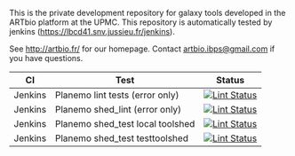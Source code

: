 This is the private development repository for galaxy tools developed in the ARTbio platform at the UPMC.
This repository is automatically tested by jenkins (https://lbcd41.snv.jussieu.fr/jenkins).

See http://artbio.fr/ for our homepage.
Contact artbio.ibps@gmail.com if you have questions.

CI      | Test                            |  Status
------- |-------------------------------- | -------
Jenkins | Planemo lint tests (error only) | [![Lint Status](https://lbcd41.snv.jussieu.fr/jenkins/buildStatus/icon?job=galaxy_tool_lint)](https://lbcd41.snv.jussieu.fr/jenkins/job/galaxy_tool_lint/)
Jenkins | Planemo shed_lint (error only) | [![Lint Status](https://lbcd41.snv.jussieu.fr/jenkins/buildStatus/icon?job=galaxy_shed_lint)](https://lbcd41.snv.jussieu.fr/jenkins/job/galaxy_shed_lint/)
Jenkins | Planemo shed_test local toolshed | [![Lint Status](https://lbcd41.snv.jussieu.fr/jenkins/buildStatus/icon?job=shed_test_local)](https://lbcd41.snv.jussieu.fr/jenkins/job/shed_test_local/)
Jenkins | Planemo shed_test testtoolshed | [![Lint Status](https://lbcd41.snv.jussieu.fr/jenkins/buildStatus/icon?job=shed_test_testtoolshed)](https://lbcd41.snv.jussieu.fr/jenkins/job/shed_test_testtoolshed/)
